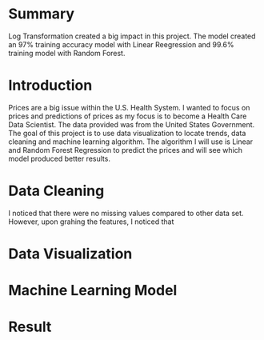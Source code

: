 # Summary

Log Transformation created a big impact in this project. The model created an 97% training accuracy model with Linear Reegression and 99.6% training model with Random Forest. 

# Introduction
Prices are a big issue within the U.S. Health System. I wanted to focus on prices and predictions of prices as my focus is to become a Health Care Data Scientist. The data provided was from the United States Government. The goal of this project is to use data visualization to locate trends, data cleaning and machine learning algorithm. The algorithm I will use is Linear and Random Forest Regression to predict the prices and will see which model produced better results. 

# Data Cleaning
I noticed that there were no missing values compared to other data set. However, upon grahing the features, I noticed that 
# Data Visualization

# Machine Learning Model

# Result
